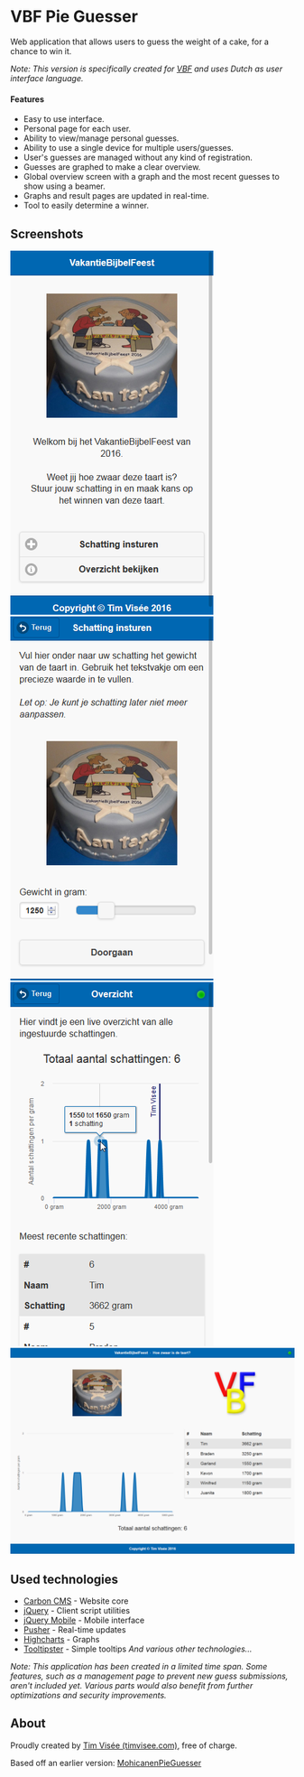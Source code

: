 # VBF Pie Guesser
Web application that allows users to guess the weight of a cake, for a chance to win it.

*Note: This version is specifically created for [VBF](http://vbfrijswijk.nl/) and uses Dutch as user interface language.*

#### Features
- Easy to use interface.
- Personal page for each user.
- Ability to view/manage personal guesses.
- Ability to use a single device for multiple users/guesses.
- User's guesses are managed without any kind of registration.
- Guesses are graphed to make a clear overview.
- Global overview screen with a graph and the most recent guesses to show using a beamer.
- Graphs and result pages are updated in real-time.
- Tool to easily determine a winner.

## Screenshots
![Main screen](https://raw.githubusercontent.com/timvisee/VBFPieGuesser/master/doc/image/main.png)
![Guess screen](https://raw.githubusercontent.com/timvisee/VBFPieGuesser/master/doc/image/guess.png)
![User's overview](https://raw.githubusercontent.com/timvisee/VBFPieGuesser/master/doc/image/overview.png)
![Global overview screen](https://raw.githubusercontent.com/timvisee/VBFPieGuesser/master/doc/image/screen.png)

## Used technologies
- [Carbon CMS](http://carboncms.nl) - Website core
- [jQuery](https://jquery.com/) - Client script utilities
- [jQuery Mobile](https://jquerymobile.com/) - Mobile interface
- [Pusher](http://pusher.com/) - Real-time updates
- [Highcharts](http://www.highcharts.com/) - Graphs  
- [Tooltipster](http://iamceege.github.io/tooltipster/) - Simple tooltips
*And various other technologies...*

*Note: This application has been created in a limited time span.
Some features, such as a management page to prevent new guess submissions, aren't included yet.
Various parts would also benefit from further optimizations and security improvements.*

## About
Proudly created by [Tim Visée (timvisee.com)](https://timvisee.com/), free of charge.

Based off an earlier version: [MohicanenPieGuesser](https://github.com/timvisee/MohicanenPieGuesser)